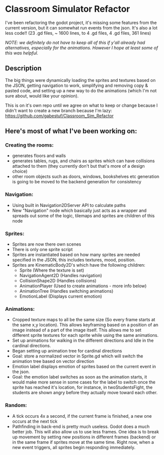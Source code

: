 # Classroom Simulator Refactor

I've been refactoring the godot project, it's missing some features from the current version, but it can somewhat run events from the json. It's also a lot less code!! (23 .gd files, ~ 1600 lines, to 4 .gd files, 4 .gd files, 361 lines)

*NOTE: we definitely do not have to keep all of this if y'all already had alternatives, especially for the animations. However I hope at least some of this was helpful.*

## Description

The big things were dynamically loading the sprites and textures based on the JSON, getting navigation to work, simplifying and removing copy & pasted code, and setting up a new way to do the animations (which I'm not sure about, would like your opinion).

This is on it's own repo until we agree on what to keep or change because I didn't want to create a new branch because I'm lazy: https://github.com/gabestuf/Classroom_Sim_Refactor

## Here's most of what I've been working on:

### Creating the rooms: 
- generates floors and walls
- generates tables, rugs, and chairs as sprites which can have collisions attached to them (they currently don't but that's more of a design choice)
- other room objects such as doors, windows, bookshelves etc generation is going to be moved to the backend generation for consistency

### Navigation:
- Using built in Navigation2DServer API to calculate paths
- New "Navigation" node which basically just acts as a wrapper and spreads out some of the logic, tilemaps and sprites are children of this node

### Sprites:
- Sprites are now there own scenes
- There is only one sprite script
- Sprites are instantiated based on how many sprites are needed specified in the JSON, this includes textures, mood, position. 
- Sprites are KinematicBody2D's which have the following children: 
  - Sprite (Where the texture is set)
  - NavigationAgent2D (Handles navigation)
  - CollisionShape2D (Handles collisions)
  - AnimationPlayer (Used to create animations - more info below)
  - AnimationTree (Handles switching animations)
  - EmotionLabel (Displays current emotion)

### Animations: 
- Cropped texture maps to all be the same size (So every frame starts at the same x,y location). This allows keyframing based on a position of an image instead of a part of the image itself. This allows me to set different sprite textures for each sprite while using the same animations.
- Set up animations for walking in the different directions and Idle in the cardinal directions. 
- Began setting up animation tree for cardinal directions
- Goal: store a normalized vector in Sprite.gd which will switch the animation tree based on vector direction
- Emotion label displays emotion of sprites based on the current event in the json. 
- Goal: the emotion label switches as soon as the animation starts, it would make more sense in some cases for the label to switch once the sprite has reached it's location, for instance, in twoStudentsFight, the students are shown angry before they actually move toward each other. 

### Random:
- A tick occurs 4x a second, if the current frame is finished, a new one occurs at the next tick
- Pathfinding in back-end is pretty much useless. Godot does a much better job. This will also allow us to use less frames. One idea is to break up movement by setting new positions in different frames (backend) or in the same frame if sprites move at the same time. Right now, when a new event triggers, all sprites begin responding immediately. 
